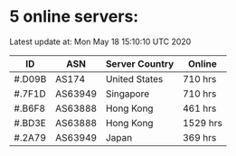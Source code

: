 # 5 online servers:

Latest update at: Mon May 18 15:10:10 UTC 2020

| ID | ASN | Server Country | Online |
| -- | --- | -------------- | ------ |
| #.D09B | AS174 | United States | 710 hrs |
| #.7F1D | AS63949 | Singapore | 710 hrs |
| #.B6F8 | AS63888 | Hong Kong | 461 hrs |
| #.BD3E | AS63888 | Hong Kong | 1529 hrs |
| #.2A79 | AS63949 | Japan | 369 hrs |

